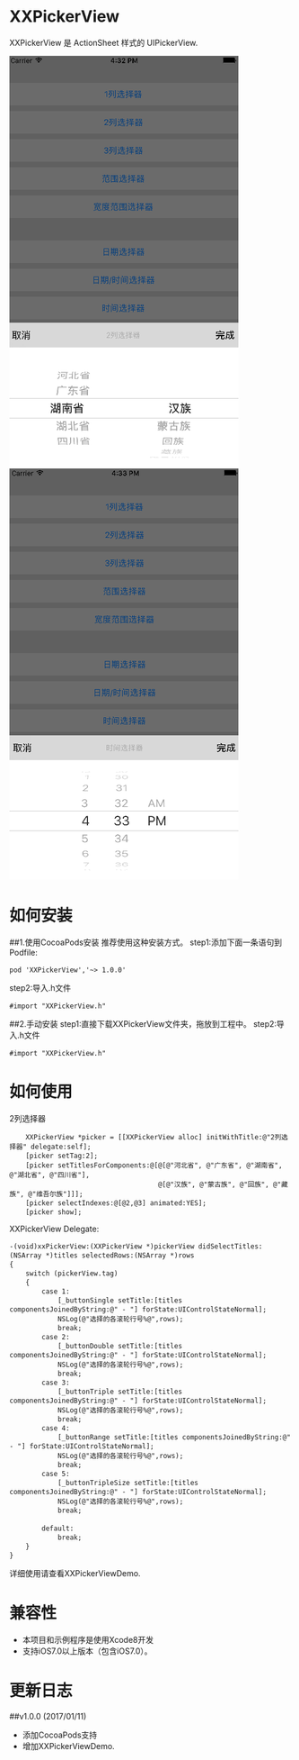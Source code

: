 
# XXPickerView
XXPickerView 是 ActionSheet 样式的 UIPickerView.

![](demo1.png)
![](demo3.png)
    
# 如何安装

##1.使用CocoaPods安装
推荐使用这种安装方式。
step1:添加下面一条语句到Podfile:

````
pod 'XXPickerView','~> 1.0.0'
````
step2:导入.h文件

````objc
#import "XXPickerView.h"
````

##2.手动安装
step1:直接下载XXPickerView文件夹，拖放到工程中。
step2:导入.h文件

````objc
#import "XXPickerView.h"
````

# 如何使用

2列选择器
````objc
    XXPickerView *picker = [[XXPickerView alloc] initWithTitle:@"2列选择器" delegate:self];
    [picker setTag:2];
    [picker setTitlesForComponents:@[@[@"河北省", @"广东省", @"湖南省", @"湖北省", @"四川省"],
                                     @[@"汉族", @"蒙古族", @"回族", @"藏族", @"维吾尔族"]]];
    [picker selectIndexes:@[@2,@3] animated:YES];
    [picker show];
````
XXPickerView Delegate:
````objc
-(void)xxPickerView:(XXPickerView *)pickerView didSelectTitles:(NSArray *)titles selectedRows:(NSArray *)rows
{
    switch (pickerView.tag)
    {
        case 1:
            [_buttonSingle setTitle:[titles componentsJoinedByString:@" - "] forState:UIControlStateNormal];
            NSLog(@"选择的各滚轮行号%@",rows);
            break;
        case 2:
            [_buttonDouble setTitle:[titles componentsJoinedByString:@" - "] forState:UIControlStateNormal];
            NSLog(@"选择的各滚轮行号%@",rows);
            break;
        case 3:
            [_buttonTriple setTitle:[titles componentsJoinedByString:@" - "] forState:UIControlStateNormal];
            NSLog(@"选择的各滚轮行号%@",rows);
            break;
        case 4:
            [_buttonRange setTitle:[titles componentsJoinedByString:@" - "] forState:UIControlStateNormal];
            NSLog(@"选择的各滚轮行号%@",rows);
            break;
        case 5:
            [_buttonTripleSize setTitle:[titles componentsJoinedByString:@" - "] forState:UIControlStateNormal];
            NSLog(@"选择的各滚轮行号%@",rows);
            break;
            
        default:
            break;
    }
}
````

详细使用请查看XXPickerViewDemo.

# 兼容性
- 本项目和示例程序是使用Xcode8开发
- 支持iOS7.0以上版本（包含iOS7.0）。

# 更新日志
##v1.0.0 (2017/01/11)
- 添加CocoaPods支持
- 增加XXPickerViewDemo.
